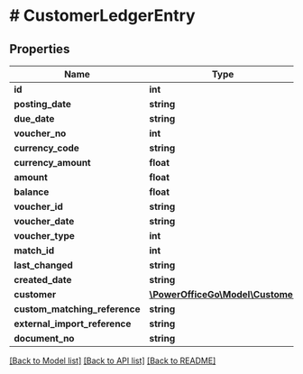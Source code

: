# # CustomerLedgerEntry

## Properties

Name | Type | Description | Notes
------------ | ------------- | ------------- | -------------
**id** | **int** |  | [optional]
**posting_date** | **string** |  | [optional]
**due_date** | **string** |  | [optional]
**voucher_no** | **int** |  | [optional]
**currency_code** | **string** |  | [optional]
**currency_amount** | **float** |  | [optional]
**amount** | **float** |  | [optional]
**balance** | **float** |  | [optional]
**voucher_id** | **string** |  | [optional]
**voucher_date** | **string** |  | [optional]
**voucher_type** | **int** |  | [optional]
**match_id** | **int** |  | [optional]
**last_changed** | **string** |  | [optional]
**created_date** | **string** |  | [optional]
**customer** | [**\PowerOfficeGo\Model\Customer**](Customer.md) |  | [optional]
**custom_matching_reference** | **string** |  | [optional]
**external_import_reference** | **string** |  | [optional]
**document_no** | **string** |  | [optional]

[[Back to Model list]](../../README.md#models) [[Back to API list]](../../README.md#endpoints) [[Back to README]](../../README.md)
